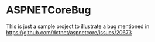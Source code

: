 # ASPNETCoreBug

This is just a sample project to illustrate a bug mentioned in https://github.com/dotnet/aspnetcore/issues/20673
